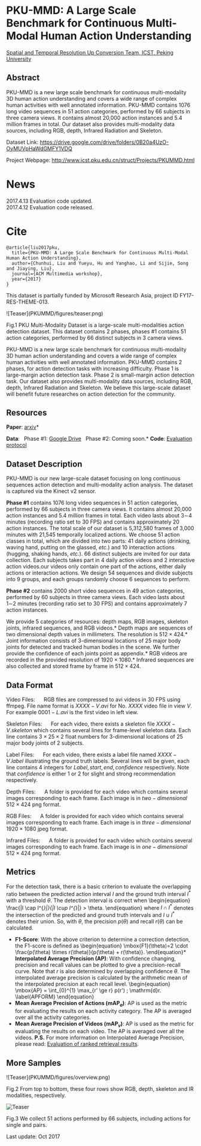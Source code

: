 # PKU-MMD: A Large Scale Benchmark for Continuous Multi-Modal Human Action Understanding
[Spatial and Temporal Resolution Up Conversion Team, ICST, Peking University](http://www.icst.pku.edu.cn/struct)

## Abstract
PKU-MMD is a new large scale benchmark for continuous multi-modality 3D human action understanding and covers a wide range of complex human activities with well annotated information. PKU-MMD contains 1076 long video sequences in 51 action categories, performed by 66 subjects in three camera views. It contains almost 20,000 action instances and 5.4 million frames in total. Our dataset also provides multi-modality data sources, including RGB, depth, Infrared Radiation and Skeleton. 

Dataset Link: https://drive.google.com/drive/folders/0B20a4UzO-OyMUVpHaWdGMFY1VDQ

Project Webpage: http://www.icst.pku.edu.cn/struct/Projects/PKUMMD.html

# News
2017.4.13 Evaluation code updated. <br/> 
2017.4.12 Evaluation code released.

# Cite

```
@article{liu2017pku, 
  title={PKU-MMD: A Large Scale Benchmark for Continuous Multi-Modal Human Action Understanding},
  author={Chunhui, Liu and Yueyu, Hu and Yanghao, Li and Sijie, Song and Jiaying, Liu},
  journal={ACM Multimedia workshop},
  year={2017}
}
```

This dataset is partially funded by Microsoft Research Asia, project ID FY17-RES-THEME-013.

<div class="picture_wrapper" width="50%">![Teaser](PKUMMD/figures/teaser.png)

Fig.1 PKU Multi-Modality Dataset is a large-scale multi-modalities action detection dataset. This dataset contains 2 phases, phases #1 contains 51 action categories, performed by 66 distinct subjects in 3 camera views.

</div>

PKU-MMD is a new large scale benchmark for continuous multi-modality 3D human action understanding and covers a wide range of complex human activities with well annotated information. PKU-MMD contains 2 phases, for action detection tasks with increasing difficulty. Phase 1 is large-margin action detection task. Phase 2 is small-margin action detection task. Our dataset also provides multi-modality data sources, including RGB, depth, Infrared Radiation and Skeleton. We believe this large-scale dataset will benefit future researches on action detection for the community.

<div class="download_sec">

## Resources

**Paper**: [arxiv](https://arxiv.org/abs/1703.07475)*  

**Data**:
      Phase #1: [Google Drive](https://drive.google.com/drive/folders/0B20a4UzO-OyMUVpHaWdGMFY1VDQ?usp=sharing)
      Phase #2: Coming soon.*   **Code**: [Evaluation protocol](https://github.com/ECHO960/PKU-MMD)</div>

## Dataset Description
<div class="desp">PKU-MMD is our new large-scale dataset focusing on long continuous sequences action detection and multi-modality action analysis. The dataset is captured via the Kinect v2 sensor.

**Phase #1** contains 1076 long video sequences in 51 action categories, performed by 66 subjects in three camera views. It contains almost 20,000 action instances and 5.4 million frames in total. Each video lasts about 3$\sim$4 minutes (recording ratio set to 30 FPS) and contains approximately 20 action instances. The total scale of our dataset is 5,312,580 frames of 3,000 minutes with 21,545 temporally localized actions.
We choose 51 action classes in total, which are divided into two parts: 41 daily actions (drinking, waving hand, putting on the glassed, _etc._) and 10 interaction actions (hugging, shaking hands, _etc._). 66 distinct subjects are invited for our data collection. Each subjects takes part in 4 daily action videos and 2 interactive action videos.our videos only contain one part of the actions, either daily actions or interaction actions. We design 54 sequences and divide subjects into 9 groups, and each groups randomly choose 6 sequences to perform.

**Phase #2** contains 2000 short video sequences in 49 action categories, performed by 60 subjects in three camera views. Each video lasts about 1$\sim$2 minutes (recording ratio set to 30 FPS) and contains approximately 7 action instances.

We provide 5 categories of resources: depth maps, RGB images, skeleton joints, infrared sequences, and RGB videos.*   Depth maps are sequences of two dimensional depth values in millimeters. The resolution is $512\times424$.*   Joint information consists of 3-dimensional locations of 25 major body joints for detected and tracked human bodies in the scene. We further provide the confidence of each joints point as appendix.*   RGB videos are recorded in the provided resolution of $1920\times1080$.*   Infrared sequences are also collected and stored frame by frame in $512\times424$.</div>


## Data Format

Video Files:
     RGB files are compressed to avi videos in 30 FPS using ffmpeg. File name format is $XXXX-V.avi$ for No. $XXXX$ video file in view $V$. For example $0001-L.avi$ is the first video in left view.

Skeleton Files:
     For each video, there exists a skeleton file $XXXX-V.skeleton$ which contains several lines for frame-level skeleton data. Each line contains $3\times 25\times 2$ float numbers for 3-dimensional locations of 25 major body joints of 2 subjects.

Label Files:
     For each video, there exists a label file named $XXXX-V.label$ illustrating the ground truth labels. Several lines will be given, each line contains 4 integers for $Label, start, end, confidence$ respectively. Note that $confidence$ is either $1$ or $2$ for slight and strong recommendation respectively.

Depth Files:
     A folder is provided for each video which contains several images corresponding to each frame. Each image is in $two-dimensional$ $512\times 424$ png format.

RGB Files:
     A folder is provided for each video which contains several images corresponding to each frame. Each image is in $three-dimensional$ $1920\times 1080$ jpeg format.

Infrared Files:
     A folder is provided for each video which contains several images corresponding to each frame. Each image is in $one-dimensional$ $512\times 424$ png format.

## Metrics

For the detection task, there is a basic criterion to evaluate the overlapping ratio between the predicted action interval $I$ and the ground truth interval $I^{*}$ with a threshold $\theta$. The detection interval is correct when \begin{equation} \frac{|I \cap I^{*}|}{|I \cup I^{*}|} > \theta. \end{equation} where $I \cap I^{*}$ denotes the intersection of the predicted and ground truth intervals and $I \cup I^{*}$ denotes their union. So, with $\theta$, the precision $p(\theta)$ and recall $r(\theta)$ can be calculated.

*   **F1-Score**: With the above criterion to determine a correction detection, the F1-score is defined as \begin{equation} \mbox{F1}(\theta)=2 \cdot \frac{p(\theta) \times r(\theta)}{p(\theta) + r(\theta)}. \end{equation}*   **Interpolated Average Precision (AP)**: With confidence changing, precision and recall values can be plotted to give a precision-recall curve. Note that $r$ is also determined by overlapping confidence $\theta$. The interpolated average precision is calculated by the arithmetic mean of the interpolated precision at each recall level. \begin{equation} \mbox{AP} = \int_{0}^{1} \max_{r' \ge r} p(r') \; \mathrm{d}r. \label{APFORM} \end{equation}
*   **Mean Average Precision of Actions (mAP$_a$)**: AP is used as the metric for evaluating the results on each activity category. The AP is averaged over all the activity categories.
*   **Mean Average Precision of Videos (mAP$_v$)**: AP is used as the metric for evaluating the results on each video. The AP is averaged over all the videos.
**P.S.** For more information on Interpolated Average Precision, please read: [Evaluation of ranked retrieval results](https://nlp.stanford.edu/IR-book/html/htmledition/evaluation-of-ranked-retrieval-results-1.html).</div>


## More Samples

<div class="picture_result">![Teaser](PKUMMD/figures/overview.png)

Fig.2 From top to bottom, these four rows show RGB, depth, skeleton and IR modalities, respectively.

![Teaser](PKUMMD/figures/samples.png)

Fig.3 We collect 51 actions performed by 66 subjects, including actions for single and pairs.



Last update: Oct 2017
